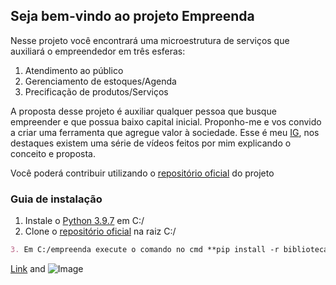 ## Seja bem-vindo ao projeto Empreenda

Nesse projeto você encontrará uma microestrutura de serviços que auxiliará o empreendedor em três esferas:
1. Atendimento ao público
2. Gerenciamento de estoques/Agenda
3. Precificação de produtos/Serviços

A proposta desse projeto é auxiliar qualquer pessoa que busque empreender e que possua baixo capital inicial. Proponho-me e vos convido a criar uma ferramenta que agregue valor à sociedade. Esse é meu [IG](https://instagram.com/jovepy/), nos destaques existem uma série de vídeos feitos por mim explicando o conceito e proposta.


Você poderá contribuir utilizando o [repositório oficial](https://github.com/jovepy/empreenda) do projeto 

### Guia de instalação
1. Instale o [Python 3.9.7](https://www.python.org/ftp/python/3.9.7/python-3.9.7-amd64.exe) em C:/
2. Clone o [repositório oficial](https://github.com/jovepy/empreenda) na raiz C:/
```markdown
3. Em C:/empreenda execute o comando no cmd **pip install -r bibliotecas.txt**
```

[Link](url) and ![Image](src)
